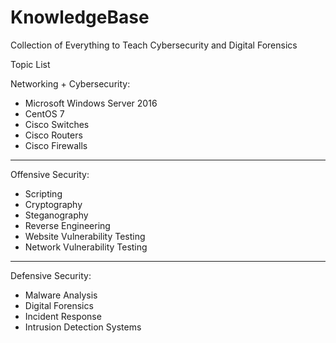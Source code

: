 # KnowledgeBase
Collection of Everything to Teach Cybersecurity and Digital Forensics

Topic List

Networking + Cybersecurity:
- Microsoft Windows Server 2016  
- CentOS 7  
- Cisco Switches  
- Cisco Routers  
- Cisco Firewalls  
-----------------------------------  
Offensive Security:
- Scripting  
- Cryptography  
- Steganography  
- Reverse Engineering  
- Website Vulnerability Testing  
- Network Vulnerability Testing
-----------------------------------  
Defensive Security:
- Malware Analysis  
- Digital Forensics  
- Incident Response  
- Intrusion Detection Systems  
